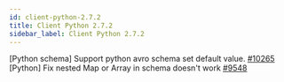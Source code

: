 ```yaml
---
id: client-python-2.7.2
title: Client Python 2.7.2 
sidebar_label: Client Python 2.7.2 
---
```


[Python schema] Support python avro schema set default value. [#10265](https://github.com/apache/pulsar/pull/10265)  
[Python] Fix nested Map or Array in schema doesn't work [#9548](https://github.com/apache/pulsar/pull/9548)  

